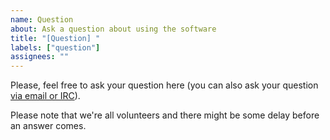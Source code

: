 ```yaml
---
name: Question
about: Ask a question about using the software
title: "[Question] "
labels: ["question"]
assignees: ""
---
```


Please, feel free to ask your question here (you can also ask your question [via email or IRC](https://exodus-privacy.eu.org/en/page/who/#contact)).

Please note that we're all volunteers and there might be some delay before an answer comes.
